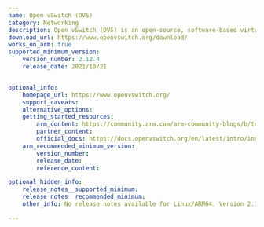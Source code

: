 ```yaml
---
name: Open vSwitch (OVS)
category: Networking
description: Open vSwitch (OVS) is an open-source, software-based virtual switch used for network automation and management in virtualized and cloud environments.
download_url: https://www.openvswitch.org/download/
works_on_arm: true
supported_minimum_version:
    version_number: 2.12.4
    release_date: 2021/10/21


optional_info:
    homepage_url: https://www.openvswitch.org/
    support_caveats:
    alternative_options:
    getting_started_resources:
        arm_content: https://community.arm.com/arm-community-blogs/b/tools-software-ides-blog/posts/open-vswitch-with-dpdk-on-arm-build-and-install-from-source
        partner_content:
        official_docs: https://docs.openvswitch.org/en/latest/intro/install/general/
    arm_recommended_minimum_version:
        version_number:
        release_date:
        reference_content:

optional_hidden_info:
    release_notes__supported_minimum:
    release_notes__recommended_minimum:
    other_info: No release notes available for Linux/ARM64. Version 2.12.4 is the minimum version that is successfully installed via the tar on Neoverse N1.

---
```

